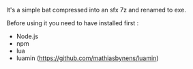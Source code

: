 It's a simple bat compressed into an sfx 7z and renamed to exe.

Before using it you need to have installed first :

* Node.js
* npm
* lua
* luamin (https://github.com/mathiasbynens/luamin)
